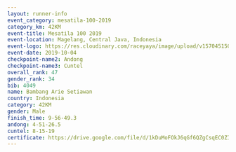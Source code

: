 ```yaml
---
layout: runner-info 
event_category: mesatila-100-2019 
category_km: 42KM 
event-title: Mesatila 100 2019 
event-location: Magelang, Central Java, Indonesia 
event-logo: https://res.cloudinary.com/raceyaya/image/upload/v1570451507/logo/mesastila100_jin7bl.jpg 
event-date: 2019-10-04 
checkpoint-name2: Andong 
checkpoint-name3: Cuntel 
overall_rank: 47
gender_rank: 34
bib: 4049
name: Bambang Arie Setiawan
country: Indonesia
category: 42KM
gender: Male
finish_time: 9-56-49.3
andong: 4-51-26.5
cuntel: 8-15-19
certificate: https://drive.google.com/file/d/1kDuMoFOkJ6qGf6QZgCsqEC0ZIvyFEIhX/view?usp=sharing
---
```

